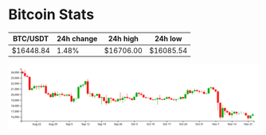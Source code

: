 # Bitcoin Stats

BTC/USDT|24h change|24h high|24h low|
|---|---|---|---|
|$16448.84|1.48%|$16706.00|$16085.54|

<img src="./chart.svg">
